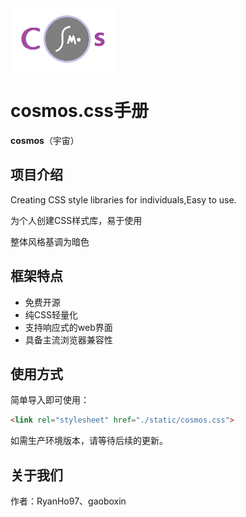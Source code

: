 <img src="https://github.com/RyanHo97/cosmos/blob/main/docs/images/cosmos_logo.jpg">

# cosmos.css手册

**cosmos**（宇宙）  

## 项目介绍

Creating CSS style libraries for individuals,Easy to use.

为个人创建CSS样式库，易于使用

整体风格基调为暗色

## 框架特点

- 免费开源
- 纯CSS轻量化
- 支持响应式的web界面
- 具备主流浏览器兼容性

## 使用方式

简单导入即可使用：

```html
<link rel="stylesheet" href="./static/cosmos.css">
```

如需生产环境版本，请等待后续的更新。

## 关于我们

作者：RyanHo97、gaoboxin
